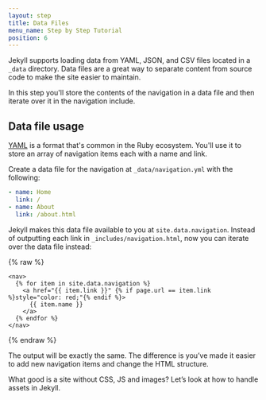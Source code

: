 ```yaml
---
layout: step
title: Data Files
menu_name: Step by Step Tutorial
position: 6
---
```

Jekyll supports loading data from YAML, JSON, and CSV files located in a `_data`
directory. Data files are a great way to separate content from source code to
make the site easier to maintain.

In this step you'll store the contents of the navigation in a data file
and then iterate over it in the navigation include.

## Data file usage

[YAML](http://yaml.org/) is a format that's common in the Ruby ecosystem. You'll
use it to store an array of navigation items each with a name and link.

Create a data file for the navigation at `_data/navigation.yml` with the
following:

```yaml
- name: Home
  link: /
- name: About
  link: /about.html
```

Jekyll makes this data file available to you at `site.data.navigation`. Instead
of outputting each link in `_includes/navigation.html`, now you can iterate over
the data file instead:

{% raw %}
```liquid
<nav>
  {% for item in site.data.navigation %}
    <a href="{{ item.link }}" {% if page.url == item.link %}style="color: red;"{% endif %}>
      {{ item.name }}
    </a>
  {% endfor %}
</nav>
```
{% endraw %}

The output will be exactly the same. The difference is you’ve made it easier to
add new navigation items and change the HTML structure.

What good is a site without CSS, JS and images? Let’s look at how to handle
assets in Jekyll.

